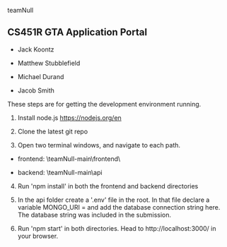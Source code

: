 teamNull

## CS451R GTA Application Portal

- Jack Koontz

- Matthew Stubblefield

- Michael Durand

- Jacob Smith

These steps are for getting the development environment running.

1. Install node.js https://nodejs.org/en

2. Clone the latest git repo

3. Open two terminal windows, and navigate to each path.

- frontend: \teamNull-main\frontend\

- backend: \teamNull-main\api

4. Run 'npm install' in both the frontend and backend directories

5. In the api folder create a '.env' file in the root. In that file declare a variable MONGO_URI = and add the database connection string here. The database string was included in the submission. 

6. Run 'npm start' in both directories. Head to http://localhost:3000/ in your browser.
